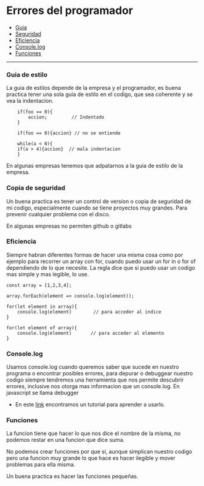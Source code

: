 # Errores del programador


+ [Guia](#guia-de-estilo)
+ [Seguridad](#copia-de-seguridad)
+ [Eficiencia](#eficiencia)
+ [Console.log](#consolelog)
+ [Funciones](#funciones)
---

### Guia de estilo

La guia de estilos depende de la empresa y el programador, es buena practica tener una sola guia de estilo en el codigo, que sea coherente y se vea la indentacion.

        if(foo == 0){
            accion;         // Indentado
        }

        if(foo == 0){accion} // no se entiende

        while(a < 0){
        if(a > 4){accion}  // mala indentacion
        }

En algunas empresas tenemos que adpatarnos a la guia de estilo de la empresa.

### Copia de seguridad

Un buena practica es tener un control de version o copia de seguridad de mi codigo, especialmente cuando se tiene proyectos muy grandes. Para prevenir cualquier problema con el disco. 

En algunas empresas no permiten github o gitlabs

### Eficiencia

Siempre habran diferentes formas de hacer una misma cosa como por ejemplo para recorrer un array con for, cuando puedo usar un for in o for of dependiendo de lo que necesite. La regla dice que si puedo usar un codigo mas simple y mas legible, lo use.

    const array = [1,2,3,4];

    array.forEach(element => console.log(element));

    for(let element in array){
        console.log(element)        // para acceder al indice
    }

    for(let element of array){
        console.log(element)       // para acceder al elemento
    }

### Console.log

Usamos console.log cuando queremos saber que sucede en nuestro programa o encontrar posibles errores, para depurar o debuggear nuestro codigo siempre tendremos una herramienta que nos permite descubrir errores, inclusive nos otorga mas informacion que un console.log. En javascript se llama debugger

+ En este [link](https://www.youtube.com/watch?v=MJZfGhJ_csc&t=512s) encontramos un tutorial para aprender a usarlo. 

### Funciones

La funcion tiene que hacer lo que nos dice el nombre de la misma, no podemos restar en una funcion que dice suma. 

No podemos crear funciones por que si, aunque simplican nuestro codigo pero una funcion muy grande lo que hace es hacer ilegible y mover problemas para ella misma. 

Un buena practica es hacer las funciones pequeñas. 

